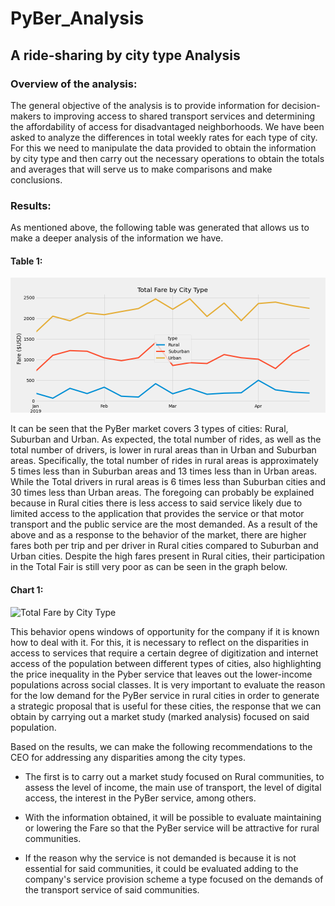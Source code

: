 # PyBer_Analysis
## A ride-sharing by city type Analysis

### Overview of the analysis: 

The general objective of the analysis is to provide information for decision-makers to improving access to shared transport services and determining the affordability of access for disadvantaged neighborhoods.
We have been asked to analyze the differences in total weekly rates for each type of city. For this we need to manipulate the data provided to obtain the information by city type and then carry out the necessary operations to obtain the totals and averages that will serve us to make comparisons and make conclusions.

### Results:

As mentioned above, the following table was generated that allows us to make a deeper analysis of the information we have. 

#### Table 1:
![Pyber Summary](https://github.com/LAURYMEOW/PyBer-Analysis/blob/main/analysis/PyBer_fare_summary.png)

It can be seen that the PyBer market covers 3 types of cities: Rural, Suburban and Urban. As expected, the total number of rides, as well as the total number of drivers, is lower in rural areas than in Urban and Suburban areas.
Specifically, the total number of rides in rural areas is approximately 5 times less than in Suburban areas and 13 times less than in Urban areas.
While the Total drivers in rural areas is 6 times less than Suburban cities and 30 times less than Urban areas.
The foregoing can probably be explained because in Rural cities there is less access to said service likely due to limited access to the application that provides the service or that motor transport and the public service are the most demanded.
As a result of the above and as a response to the behavior of the market, there are higher fares both per trip and per driver in Rural cities compared to Suburban and Urban cities.
Despite the high fares present in Rural cities, their participation in the Total Fair is still very poor as can be seen in the graph below. 


#### Chart 1:

![Total Fare by City Type ](http://localhost:8888/view/analysis/Pyber_summary.png)

This behavior opens windows of opportunity for the company if it is known how to deal with it. For this, it is necessary to reflect on the disparities in access to services that require a certain degree of digitization and internet access of the population between different types of cities, also highlighting the price inequality in the Pyber service that leaves out the lower-income populations across social classes.
It is very important to evaluate the reason for the low demand for the PyBer service in rural cities in order to generate a strategic proposal that is useful for these cities, the response that we can obtain by carrying out a market study (marked analysis) focused on said population.

Based on the results, we can make the following recommendations to the CEO for addressing any disparities among the city types.

* The first is to carry out a market study focused on Rural communities, to assess the level of income, the main use of transport, the level of digital access, the interest in the PyBer service, among others.

* With the information obtained, it will be possible to evaluate maintaining or lowering the Fare so that the PyBer service will be attractive for rural communities.

* If the reason why the service is not demanded is because it is not essential for said communities, it could be evaluated adding to the company's service provision scheme a type focused on the demands of the transport service of said communities.
